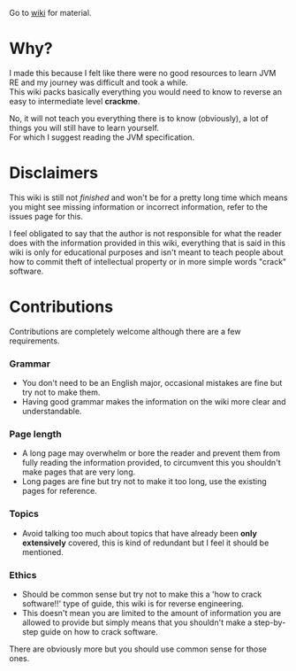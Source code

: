 Go to <a href="https://github.com/WalmartSolutions/jvm-manual/wiki">wiki</a> for material.

# Why?
I made this because I felt like there were no good resources to learn JVM RE and my journey was difficult and took a while. <br>
This wiki packs basically everything you would need to know to reverse an easy to intermediate level **crackme**.

No, it will not teach you everything there is to know (obviously), a lot of things you will still have to learn yourself. <br>
For which I suggest reading the JVM specification.

# Disclaimers
This wiki is still not *finished* and won't be for a pretty long time which means you might see missing information or incorrect information, refer to the issues page for this.

I feel obligated to say that the author is not responsible for what the reader does with the information provided in this wiki, everything that is said in this wiki is only for educational purposes and isn't meant to teach people about how to commit theft of intellectual property or in more simple words "crack" software.

# Contributions
Contributions are completely welcome although there are a few requirements.
### Grammar
- You don't need to be an English major, occasional mistakes are fine but try not to make them.
- Having good grammar makes the information on the wiki more clear and understandable.
### Page length
-  A long page may overwhelm or bore the reader and prevent them from fully reading the information provided, to circumvent this you shouldn't make pages that are very long.
- Long pages are fine but try not to make it too long, use the existing pages for reference.
### Topics
- Avoid talking too much about topics that have already been **only extensively** covered, this is kind of redundant but I feel it should be mentioned.
### Ethics
- Should be common sense but try not to make this a 'how to crack software!!' type of guide, this wiki is for reverse engineering. 
- This doesn't mean you are limited to the amount of information you are allowed to provide but simply means that you shouldn't make a step-by-step guide on how to crack software.

There are obviously more but you should use common sense for those ones.
